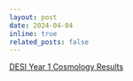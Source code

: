 ```yaml
---
layout: post
date: 2024-04-04 
inline: true
related_posts: false
---
```


[DESI Year 1 Cosmology Results](https://www.desi.lbl.gov/2024/04/04/desi-y1-results-april-4-guide/)
 